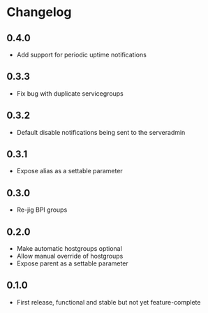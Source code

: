 # Changelog

## 0.4.0
* Add support for periodic uptime notifications

## 0.3.3
* Fix bug with duplicate servicegroups

## 0.3.2
* Default disable notifications being sent to the serveradmin

## 0.3.1
* Expose alias as a settable parameter

## 0.3.0
* Re-jig BPI groups

## 0.2.0
* Make automatic hostgroups optional
* Allow manual override of hostgroups
* Expose parent as a settable parameter

## 0.1.0
* First release, functional and stable but not yet feature-complete
